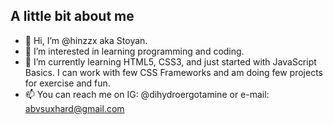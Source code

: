 ## A little bit about me

- 👋 Hi, I’m @hinzzx aka Stoyan.
- 👀 I’m interested in learning programming and coding.
- 🌱 I’m currently learning  HTML5, CSS3, and just started with JavaScript Basics. I can work with few CSS Frameworks and am doing few projects for exercise and fun.
- 📫 You can reach me on IG: @dihydroergotamine or e-mail: abvsuxhard@gmail.com

